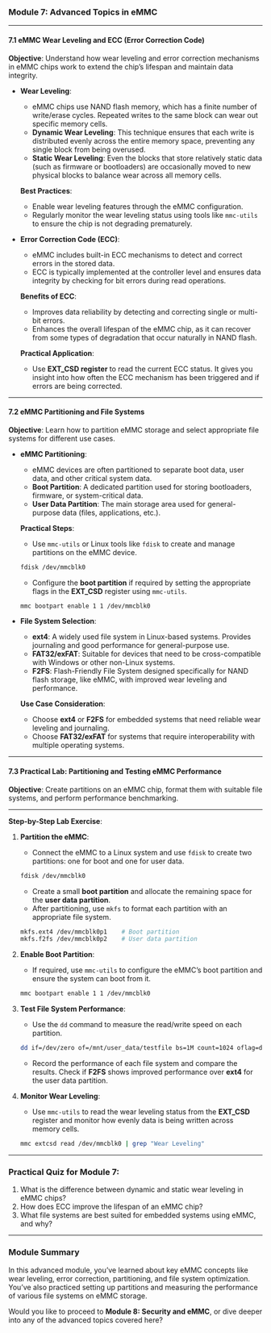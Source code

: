 ### Module 7: Advanced Topics in eMMC

---

#### **7.1 eMMC Wear Leveling and ECC (Error Correction Code)**

**Objective**: Understand how wear leveling and error correction mechanisms in eMMC chips work to extend the chip’s lifespan and maintain data integrity.

- **Wear Leveling**:
  - eMMC chips use NAND flash memory, which has a finite number of write/erase cycles. Repeated writes to the same block can wear out specific memory cells.
  - **Dynamic Wear Leveling**: This technique ensures that each write is distributed evenly across the entire memory space, preventing any single block from being overused.
  - **Static Wear Leveling**: Even the blocks that store relatively static data (such as firmware or bootloaders) are occasionally moved to new physical blocks to balance wear across all memory cells.
  
  **Best Practices**:
  - Enable wear leveling features through the eMMC configuration.
  - Regularly monitor the wear leveling status using tools like `mmc-utils` to ensure the chip is not degrading prematurely.

- **Error Correction Code (ECC)**:
  - eMMC includes built-in ECC mechanisms to detect and correct errors in the stored data.
  - ECC is typically implemented at the controller level and ensures data integrity by checking for bit errors during read operations.
  
  **Benefits of ECC**:
  - Improves data reliability by detecting and correcting single or multi-bit errors.
  - Enhances the overall lifespan of the eMMC chip, as it can recover from some types of degradation that occur naturally in NAND flash.

  **Practical Application**:
  - Use **EXT_CSD register** to read the current ECC status. It gives you insight into how often the ECC mechanism has been triggered and if errors are being corrected.

---

#### **7.2 eMMC Partitioning and File Systems**

**Objective**: Learn how to partition eMMC storage and select appropriate file systems for different use cases.

- **eMMC Partitioning**:
  - eMMC devices are often partitioned to separate boot data, user data, and other critical system data.
  - **Boot Partition**: A dedicated partition used for storing bootloaders, firmware, or system-critical data.
  - **User Data Partition**: The main storage area used for general-purpose data (files, applications, etc.).

  **Practical Steps**:
  - Use `mmc-utils` or Linux tools like `fdisk` to create and manage partitions on the eMMC device.
  
  ```bash
  fdisk /dev/mmcblk0
  ```

  - Configure the **boot partition** if required by setting the appropriate flags in the **EXT_CSD** register using `mmc-utils`.

  ```bash
  mmc bootpart enable 1 1 /dev/mmcblk0
  ```

- **File System Selection**:
  - **ext4**: A widely used file system in Linux-based systems. Provides journaling and good performance for general-purpose use.
  - **FAT32/exFAT**: Suitable for devices that need to be cross-compatible with Windows or other non-Linux systems.
  - **F2FS**: Flash-Friendly File System designed specifically for NAND flash storage, like eMMC, with improved wear leveling and performance.
  
  **Use Case Consideration**:
  - Choose **ext4** or **F2FS** for embedded systems that need reliable wear leveling and journaling.
  - Choose **FAT32/exFAT** for systems that require interoperability with multiple operating systems.

---

#### **7.3 Practical Lab: Partitioning and Testing eMMC Performance**

**Objective**: Create partitions on an eMMC chip, format them with suitable file systems, and perform performance benchmarking.

---

**Step-by-Step Lab Exercise**:

1. **Partition the eMMC**:
   - Connect the eMMC to a Linux system and use `fdisk` to create two partitions: one for boot and one for user data.
   
   ```bash
   fdisk /dev/mmcblk0
   ```

   - Create a small **boot partition** and allocate the remaining space for the **user data partition**.
   - After partitioning, use `mkfs` to format each partition with an appropriate file system.

   ```bash
   mkfs.ext4 /dev/mmcblk0p1    # Boot partition
   mkfs.f2fs /dev/mmcblk0p2    # User data partition
   ```

2. **Enable Boot Partition**:
   - If required, use `mmc-utils` to configure the eMMC’s boot partition and ensure the system can boot from it.
   
   ```bash
   mmc bootpart enable 1 1 /dev/mmcblk0
   ```

3. **Test File System Performance**:
   - Use the `dd` command to measure the read/write speed on each partition.
   
   ```bash
   dd if=/dev/zero of=/mnt/user_data/testfile bs=1M count=1024 oflag=direct
   ```

   - Record the performance of each file system and compare the results. Check if **F2FS** shows improved performance over **ext4** for the user data partition.

4. **Monitor Wear Leveling**:
   - Use `mmc-utils` to read the wear leveling status from the **EXT_CSD** register and monitor how evenly data is being written across memory cells.
   
   ```bash
   mmc extcsd read /dev/mmcblk0 | grep "Wear Leveling"
   ```

---

### **Practical Quiz for Module 7**:
1. What is the difference between dynamic and static wear leveling in eMMC chips?
2. How does ECC improve the lifespan of an eMMC chip?
3. What file systems are best suited for embedded systems using eMMC, and why?

---

### **Module Summary**

In this advanced module, you’ve learned about key eMMC concepts like wear leveling, error correction, partitioning, and file system optimization. You’ve also practiced setting up partitions and measuring the performance of various file systems on eMMC storage.

Would you like to proceed to **Module 8: Security and eMMC**, or dive deeper into any of the advanced topics covered here?
